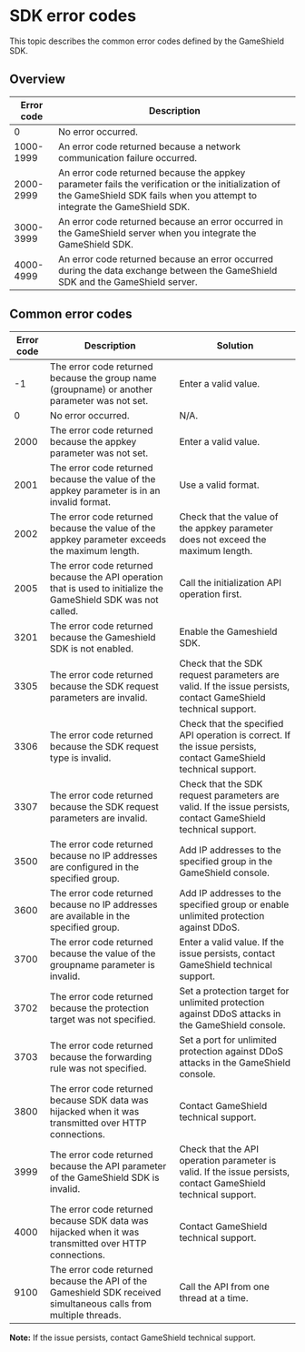 # SDK error codes

This topic describes the common error codes defined by the GameShield SDK.

## Overview

|Error code|Description|
|----------|-----------|
|0|No error occurred.|
|1000-1999|An error code returned because a network communication failure occurred.|
|2000-2999|An error code returned because the appkey parameter fails the verification or the initialization of the GameShield SDK fails when you attempt to integrate the GameShield SDK.|
|3000-3999|An error code returned because an error occurred in the GameShield server when you integrate the GameShield SDK.|
|4000-4999|An error code returned because an error occurred during the data exchange between the GameShield SDK and the GameShield server.|

## Common error codes

|Error code|Description|Solution|
|----------|-----------|--------|
|-1|The error code returned because the group name \(groupname\) or another parameter was not set.|Enter a valid value.|
|0|No error occurred.|N/A.|
|2000|The error code returned because the appkey parameter was not set.|Enter a valid value.|
|2001|The error code returned because the value of the appkey parameter is in an invalid format.|Use a valid format.|
|2002|The error code returned because the value of the appkey parameter exceeds the maximum length.|Check that the value of the appkey parameter does not exceed the maximum length.|
|2005|The error code returned because the API operation that is used to initialize the GameShield SDK was not called.|Call the initialization API operation first.|
|3201|The error code returned because the Gameshield SDK is not enabled.|Enable the Gameshield SDK.|
|3305|The error code returned because the SDK request parameters are invalid.|Check that the SDK request parameters are valid. If the issue persists, contact GameShield technical support.|
|3306|The error code returned because the SDK request type is invalid.|Check that the specified API operation is correct. If the issue persists, contact GameShield technical support.|
|3307|The error code returned because the SDK request parameters are invalid.|Check that the SDK request parameters are valid. If the issue persists, contact GameShield technical support.|
|3500|The error code returned because no IP addresses are configured in the specified group.|Add IP addresses to the specified group in the GameShield console.|
|3600|The error code returned because no IP addresses are available in the specified group.|Add IP addresses to the specified group or enable unlimited protection against DDoS.|
|3700|The error code returned because the value of the groupname parameter is invalid.|Enter a valid value. If the issue persists, contact GameShield technical support.|
|3702|The error code returned because the protection target was not specified.|Set a protection target for unlimited protection against DDoS attacks in the GameShield console.|
|3703|The error code returned because the forwarding rule was not specified.|Set a port for unlimited protection against DDoS attacks in the GameShield console.|
|3800|The error code returned because SDK data was hijacked when it was transmitted over HTTP connections.|Contact GameShield technical support.|
|3999|The error code returned because the API parameter of the GameShield SDK is invalid.|Check that the API operation parameter is valid. If the issue persists, contact GameShield technical support.|
|4000|The error code returned because SDK data was hijacked when it was transmitted over HTTP connections.|Contact GameShield technical support.|
|9100|The error code returned because the API of the Gameshield SDK received simultaneous calls from multiple threads.|Call the API from one thread at a time.|

**Note:** If the issue persists, contact GameShield technical support.

